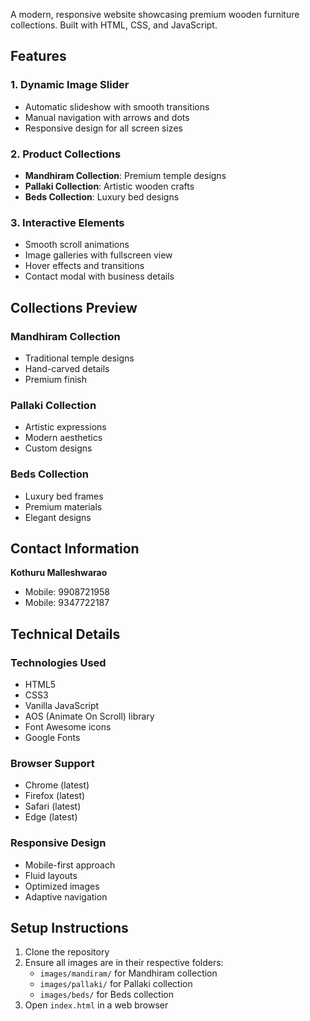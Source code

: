 A modern, responsive website showcasing premium wooden furniture collections. Built with HTML, CSS, and JavaScript.

## Features

### 1. Dynamic Image Slider
- Automatic slideshow with smooth transitions
- Manual navigation with arrows and dots
- Responsive design for all screen sizes

### 2. Product Collections
- **Mandhiram Collection**: Premium temple designs
- **Pallaki Collection**: Artistic wooden crafts
- **Beds Collection**: Luxury bed designs

### 3. Interactive Elements
- Smooth scroll animations
- Image galleries with fullscreen view
- Hover effects and transitions
- Contact modal with business details

## Collections Preview

### Mandhiram Collection
- Traditional temple designs
- Hand-carved details
- Premium finish

### Pallaki Collection
- Artistic expressions
- Modern aesthetics
- Custom designs

### Beds Collection
- Luxury bed frames
- Premium materials
- Elegant designs

## Contact Information

**Kothuru Malleshwarao**
- Mobile: 9908721958
- Mobile: 9347722187

## Technical Details

### Technologies Used
- HTML5
- CSS3
- Vanilla JavaScript
- AOS (Animate On Scroll) library
- Font Awesome icons
- Google Fonts

### Browser Support
- Chrome (latest)
- Firefox (latest)
- Safari (latest)
- Edge (latest)

### Responsive Design
- Mobile-first approach
- Fluid layouts
- Optimized images
- Adaptive navigation

## Setup Instructions

1. Clone the repository
2. Ensure all images are in their respective folders:
   - `images/mandiram/` for Mandhiram collection
   - `images/pallaki/` for Pallaki collection
   - `images/beds/` for Beds collection
3. Open `index.html` in a web browser
